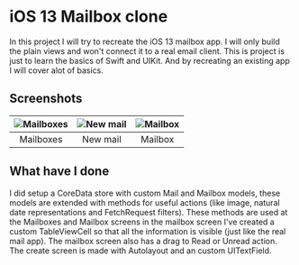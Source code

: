 # iOS 13 Mailbox clone

In this project I will try to recreate the iOS 13 mailbox app. I will only build the plain views and won't connect it to a real email client. This is project is just to learn the basics of Swift and UIKit. And by recreating an existing app I will cover alot of basics. 

## Screenshots

| ![Mailboxes](https://raw.githubusercontent.com/ivhdevelopment/mailbox/master/screenshots/mailboxes.png) | ![New mail](https://raw.githubusercontent.com/ivhdevelopment/mailbox/master/screenshots/new-mail.png) | ![Mailbox](https://raw.githubusercontent.com/ivhdevelopment/mailbox/master/screenshots/mailbox.png) |
|:---:|:---:|:---:|
| Mailboxes | New mail | Mailbox |

## What have I done

I did setup a CoreData store with custom Mail and Mailbox models, these models are extended with methods for useful actions (like image, natural date representations and FetchRequest filters). These methods are used at the Mailboxes and Mailbox screens in the mailbox screen I've created a custom TableViewCell so that all the information is visible (just like the real mail app). The mailbox screen also has a drag to Read or Unread action. The create screen is made with Autolayout and an custom UITextField.